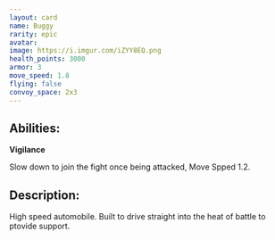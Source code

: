 ```yaml
---
layout: card
name: Buggy
rarity: epic
avatar:
image: https://i.imgur.com/iZYY8EQ.png
health_points: 3000
armor: 3
move_speed: 1.8
flying: false
convoy_space: 2x3
---
```


## Abilities:

**Vigilance**

Slow down to join the fight once being attacked, Move Spped 1.2.

## Description:

High speed automobile. Built to drive straight into the heat of battle to ptovide support.
